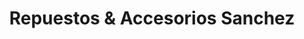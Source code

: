 ---
title: "Repuestos & Accesorios Sanchez"
url: /santiago/repuestos-und-accesorios-sanchez/
shop: Autoteile
---